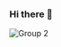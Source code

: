 ### Hi there 👋

![Group 2](https://user-images.githubusercontent.com/97198969/235376303-8c54fc52-ccb5-4395-a311-57ef2a0665c2.png)


<!--
**naomiuziel/naomiuziel** is a ✨ _special_ ✨ repository because its `README.md` (this file) appears on your GitHub profile.

Here are some ideas to get you started:

- 🔭 I’m currently working on ...
- 🌱 I’m currently learning ...
- 👯 I’m looking to collaborate on ...
- 🤔 I’m looking for help with ...
- 💬 Ask me about ...
- 📫 How to reach me: ...
- 😄 Pronouns: ...
- ⚡ Fun fact: ...
-->
